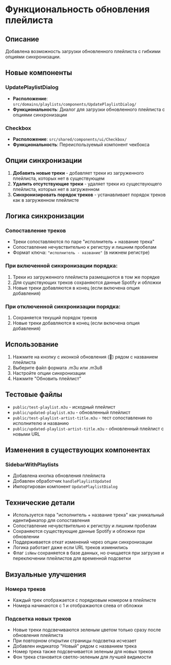 # Функциональность обновления плейлиста

## Описание

Добавлена возможность загрузки обновленного плейлиста с гибкими опциями синхронизации.

## Новые компоненты

### UpdatePlaylistDialog
- **Расположение**: `src/domains/playlists/components/UpdatePlaylistDialog/`
- **Функциональность**: Диалог для загрузки обновленного плейлиста с опциями синхронизации

### Checkbox
- **Расположение**: `src/shared/components/ui/Checkbox/`
- **Функциональность**: Переиспользуемый компонент чекбокса

## Опции синхронизации

1. **Добавить новые треки** - добавляет треки из загруженного плейлиста, которых нет в существующем
2. **Удалить отсутствующие треки** - удаляет треки из существующего плейлиста, которых нет в загруженном
3. **Синхронизировать порядок треков** - устанавливает порядок треков как в загруженном плейлисте

## Логика синхронизации

### Сопоставление треков
- Треки сопоставляются по паре "исполнитель + название трека"
- Сопоставление нечувствительно к регистру и лишним пробелам
- Формат ключа: `"исполнитель - название"` (в нижнем регистре)

### При включенной синхронизации порядка:
1. Треки из загруженного плейлиста размещаются в том же порядке
2. Для существующих треков сохраняются данные Spotify и обложки
3. Новые треки добавляются в конец (если включена опция добавления)

### При отключенной синхронизации порядка:
1. Сохраняется текущий порядок треков
2. Новые треки добавляются в конец (если включена опция добавления)

## Использование

1. Нажмите на кнопку с иконкой обновления (🔄) рядом с названием плейлиста
2. Выберите файл формата .m3u или .m3u8
3. Настройте опции синхронизации
4. Нажмите "Обновить плейлист"

## Тестовые файлы

- `public/test-playlist.m3u` - исходный плейлист
- `public/updated-playlist.m3u` - обновленный плейлист
- `public/test-playlist-artist-title.m3u` - тест сопоставления по исполнителю и названию
- `public/updated-playlist-artist-title.m3u` - обновленный плейлист с новыми URL

## Изменения в существующих компонентах

### SidebarWithPlaylists
- Добавлена кнопка обновления плейлиста
- Добавлен обработчик `handlePlaylistUpdated`
- Импортирован компонент `UpdatePlaylistDialog`

## Технические детали

- Используется пара "исполнитель + название трека" как уникальный идентификатор для сопоставления
- Сопоставление нечувствительно к регистру и лишним пробелам
- Сохраняются существующие данные Spotify и обложки при обновлении
- Поддерживается откат изменений через опции синхронизации
- Логика работает даже если URL треков изменились
- Флаг `isNew` сохраняется в базе данных, но очищается при загрузке и переключении плейлистов для временной подсветки

## Визуальные улучшения

### Номера треков
- Каждый трек отображается с порядковым номером в плейлисте
- Номера начинаются с 1 и отображаются слева от обложки

### Подсветка новых треков
- Новые треки подсвечиваются зеленым цветом только сразу после обновления плейлиста
- При повторном открытии страницы подсветка исчезает
- Добавлен индикатор "Новый" рядом с названием трека
- Номер трека также подсвечивается зеленым для новых треков
- Фон трека становится светло-зеленым для лучшей видимости 